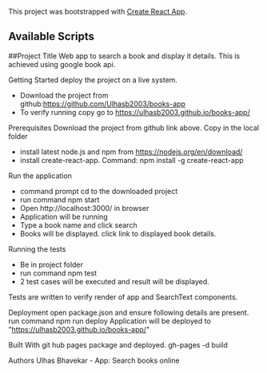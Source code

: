 This project was bootstrapped with [Create React App](https://github.com/facebook/create-react-app).

## Available Scripts
##Project Title
Web app to search a book and display it details. This is achieved using google book api.

Getting Started
deploy the project on a live system.
+ Download the project from github:https://github.com/Ulhasb2003/books-app
+ To verify running copy go to https://ulhasb2003.github.io/books-app/ 

Prerequisites
Download the project from github link above.
Copy in the local folder
+ install latest node.js and npm from https://nodejs.org/en/download/
+ install create-react-app. Command: npm install -g create-react-app

Run the application
+ command prompt cd to the downloaded project
+ run command npm start
+ Open http://localhost:3000/ in browser
+ Application will be running
+ Type a book name and click search
+ Books will be displayed. click link to displayed book details.


Running the tests
+ Be in project folder
+ run command npm test
+ 2 test cases will be executed and result will be displayed.

Tests are written to verify render of app and SearchText components.


Deployment
open package.json and ensure following details are present.
 run command npm run deploy
 Application will be deployed to "https://ulhasb2003.github.io/books-app/"

Built With git hub pages package and deployed. 
gh-pages -d build


Authors
Ulhas Bhavekar - App: Search books online

